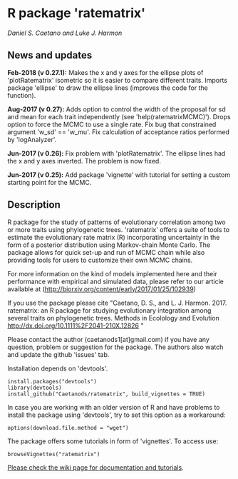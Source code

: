 # R package 'ratematrix'

*Daniel S. Caetano and Luke J. Harmon*

## News and updates

**Feb-2018 (v 0.27.1):** Makes the x and y axes for the ellipse plots of 'plotRatematrix' isometric so it is easier to compare different traits. Imports package 'ellipse' to draw the ellipse lines (improves the code for the function).

**Aug-2017 (v 0.27):** Adds option to control the width of the proposal for sd and mean for each trait independently (see 'help(ratematrixMCMC)'). Drops option to force the MCMC to use a single rate. Fix bug that constrained argument 'w_sd' == 'w_mu'. Fix calculation of acceptance ratios performed by 'logAnalyzer'.

**Jun-2017 (v 0.26):** Fix problem with 'plotRatematrix'. The ellipse lines had the x and y axes inverted. The problem is now fixed.

**Jun-2017 (v 0.25):** Add package 'vignette' with tutorial for setting a custom starting point for the MCMC.

## Description

R package for the study of patterns of evolutionary correlation among two or more traits using phylogenetic trees. 'ratematrix' offers a suite of tools to estimate the evolutionary rate matrix (R) incorporating uncertainty in the form of a posterior distribution using Markov-chain Monte Carlo. The package allows for quick set-up and run of MCMC chain while also providing tools for users to customize their own MCMC chains.

For more information on the kind of models implemented here and their performance with empirical and simulated data, please refer to our article available at (http://biorxiv.org/content/early/2017/01/25/102939)

If you use the package please cite "Caetano, D. S., and L. J. Harmon. 2017. ratematrix: an R package for studying evolutionary integration among several traits on phylogenetic trees. Methods in Ecolology and Evolution http://dx.doi.org/10.1111%2F2041-210X.12826 "

Please contact the author (caetanods1[at]gmail.com) if you have any question, problem or suggestion for the package. The authors also watch and update the github 'issues' tab.

Installation depends on 'devtools'.
```{r,R.options=list(max.print=20)}
install.packages("devtools")
library(devtools)
install_github("Caetanods/ratematrix", build_vignettes = TRUE)
```

In case you are working with an older version of R and have problems to install the package using 'devtools', try to set this option as a workaround:
```{r,R.options=list(max.print=20)}
options(download.file.method = "wget")
```

The package offers some tutorials in form of 'vignettes'. To access use:
```{r,R.options=list(max.print=20)}
browseVignettes("ratematrix")
```

[Please check the wiki page for documentation and tutorials](https://github.com/Caetanods/ratematrix/wiki/Home).

